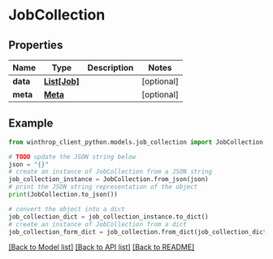 # JobCollection


## Properties

Name | Type | Description | Notes
------------ | ------------- | ------------- | -------------
**data** | [**List[Job]**](Job.md) |  | [optional] 
**meta** | [**Meta**](Meta.md) |  | [optional] 

## Example

```python
from winthrop_client_python.models.job_collection import JobCollection

# TODO update the JSON string below
json = "{}"
# create an instance of JobCollection from a JSON string
job_collection_instance = JobCollection.from_json(json)
# print the JSON string representation of the object
print(JobCollection.to_json())

# convert the object into a dict
job_collection_dict = job_collection_instance.to_dict()
# create an instance of JobCollection from a dict
job_collection_form_dict = job_collection.from_dict(job_collection_dict)
```
[[Back to Model list]](../README.md#documentation-for-models) [[Back to API list]](../README.md#documentation-for-api-endpoints) [[Back to README]](../README.md)


